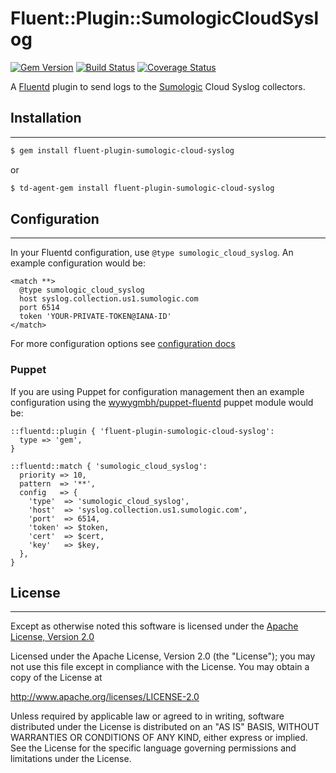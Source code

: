 # Fluent::Plugin::SumologicCloudSyslog

[![Gem Version](https://badge.fury.io/rb/fluent-plugin-sumologic-cloud-syslog.png)](http://badge.fury.io/rb/fluent-plugin-sumologic-cloud-syslog)
[![Build Status](https://travis-ci.org/acquia/fluent-plugin-sumologic-cloud-syslog.png?branch=master)](https://travis-ci.org/acquia/fluent-plugin-sumologic-cloud-syslog)
[![Coverage Status](https://coveralls.io/repos/acquia/fluent-plugin-sumologic-cloud-syslog/badge.png)](https://coveralls.io/r/acquia/fluent-plugin-sumologic-cloud-syslog)

A [Fluentd](http://fluentd.org) plugin to send logs to the [Sumologic](https://www.sumologic.com/) Cloud Syslog collectors.


## Installation
---
```sh
$ gem install fluent-plugin-sumologic-cloud-syslog
```
or
```sh
$ td-agent-gem install fluent-plugin-sumologic-cloud-syslog
```


## Configuration
---
In your Fluentd configuration, use `@type sumologic_cloud_syslog`. An example configuration would be:

```
<match **>
  @type sumologic_cloud_syslog
  host syslog.collection.us1.sumologic.com
  port 6514
  token 'YOUR-PRIVATE-TOKEN@IANA-ID'
</match>
```

For more configuration options see [configuration docs](docs/configuration.md)

### Puppet

If you are using Puppet for configuration management then an example configuration
using the [wywygmbh/puppet-fluentd](http://github.com/wywygmbh/puppet-fluentd) puppet module would be:

```
::fluentd::plugin { 'fluent-plugin-sumologic-cloud-syslog':
  type => 'gem',
}

::fluentd::match { 'sumologic_cloud_syslog':
  priority => 10,
  pattern  => '**',
  config   => {
    'type'  => 'sumologic_cloud_syslog',
    'host'  => 'syslog.collection.us1.sumologic.com',
    'port'  => 6514,
    'token' => $token,
    'cert'  => $cert,
    'key'   => $key,
  },
}
```

## License
---
Except as otherwise noted this software is licensed under the [Apache License, Version 2.0](http://www.apache.org/licenses/LICENSE-2.0.html)

Licensed under the Apache License, Version 2.0 (the "License");
you may not use this file except in compliance with the License.
You may obtain a copy of the License at

  http://www.apache.org/licenses/LICENSE-2.0

Unless required by applicable law or agreed to in writing, software
distributed under the License is distributed on an "AS IS" BASIS,
WITHOUT WARRANTIES OR CONDITIONS OF ANY KIND, either express or implied.
See the License for the specific language governing permissions and
limitations under the License.

